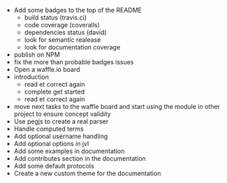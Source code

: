 + Add some badges to the top of the README
	+ build status (travis.ci)
	+ code coverage (coveralls)
	+ dependencies status (david)
	+ look for semantic realease
	+ look for documentation coverage
+ publish on NPM
+ fix the more than probable badges issues
+ Open a waffle.io board
+ introduction
	+ read et correct again
	+ complete get started
	+ read et correct again
+ move next tasks to the waffle board and start using the module in other project to ensure concept validity
+ Use pegjs to create a real parser
+ Handle computed terms 
+ Add optional username handling
+ Add optional options in jvl
+ Add some examples in documentation
+ Add contributes section in the documentation
+ Add some default protocols
+ Create a new custom theme for the documentation